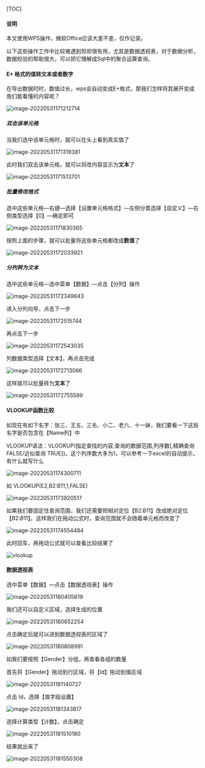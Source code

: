 [TOC]

#### 说明

本文使用WPS操作，微软Office应该大差不差，仅作记录。

以下这些操作工作中比较难遇到但却很有用，尤其是数据透视表，对于数据分析，数据校验的帮助很大，可以把它理解成Sql中的聚合运算查询。

#### E+ 格式的值转文本或者数字

在导出数据时时，数值过长，wps会自动变成E+格式，那我们怎样将其展开变成我们能看懂的内容呢？

![image-20220531171212714](https://s2.loli.net/2022/05/31/2pIRvhnGjCwfmUV.png)

##### 双击该单元格

当我们选中该单元格时，就可以在头上看到真实值了

![image-20220531171319381](https://s2.loli.net/2022/05/31/SU7armqzpRhidDZ.png)

此时我们双击该单元格，就可以将改内容显示为**文本**了

![image-20220531171513701](https://s2.loli.net/2022/05/31/ZCUcHBLE35YXNfv.png)

##### 批量修改格式

选中这些单元格—右键—选择【设置单元格格式】—左侧分类选择【自定义】—右侧类型选择【0】—确定即可

![image-20220531171830365](https://s2.loli.net/2022/05/31/YgW7IVyd25XEUCs.png)

按照上面的步骤，就可以批量将这些单元格都改成**数值**了

![image-20220531172033921](https://s2.loli.net/2022/05/31/aZ2UAqkbPx8pd9s.png)

##### 分列转为文本

选中这些单元格—选中菜单【数据】—点击【分列】操作

![image-20220531172349643](https://s2.loli.net/2022/05/31/j56tSX3dN9Ji4sf.png)

进入分列向导，点击下一步

![image-20220531172515744](https://s2.loli.net/2022/05/31/BxVDoRaUse3cLJg.png)

再点击下一步

![image-20220531172543035](https://s2.loli.net/2022/05/31/DoWbwn8JpISXLgB.png)

列数据类型选择【文本】，再点击完成

![image-20220531172713066](https://s2.loli.net/2022/05/31/KWrB1jsL5ID4eA6.png)

这样就可以批量转为**文本**了

![image-20220531172755599](https://s2.loli.net/2022/05/31/3pnZV9qhTwjRoCA.png)

#### VLOOKUP函数比较

如现在有如下名字：张三、王五、三毛、小二、老六、十一妹，我们要看一下这些名字是否包含在【Name列】中

VLOOKUP语法：VLOOKUP(指定查找的内容,查询的数据范围,列序数[,精确查询FALSE/近似查询 TRUE])。这个列序数大多为1，可以参考一下excel的自动提示，有什么就写什么

![image-20220531174300711](https://s2.loli.net/2022/05/31/JWSRaIUus8kc6iB.png)

如 VLOOKUP(E2,B2:B11,1,FALSE)

![image-20220531173920517](https://s2.loli.net/2022/05/31/FxqUWGIjipe5SzA.png)

如果我们要固定住查询范围，我们还需要把相对定位【B2:B11】改成绝对定位【$B$2:$B$11】。这样我们在拖动公式时，查询范围就不会随着单元格而改变了

![image-20220531174554484](https://s2.loli.net/2022/05/31/kuFRbjvPolBqch4.png)

此时回车，再拖动公式就可以查看比较结果了

![vlookup](https://s2.loli.net/2022/05/31/wJzgib5EATD2nlF.gif)

#### 数据透视表

选中菜单【数据】—点击【数据透视表】操作

![image-20220531180405619](https://s2.loli.net/2022/05/31/7JwfPAKQFm86gaN.png)

我们还可以自定义区域，选择生成的位置

![image-20220531180652254](https://s2.loli.net/2022/05/31/JXmWUjpYMwxrnEq.png)

点击确定后就可以进到数据透视表的区域了

![image-20220531180808991](https://s2.loli.net/2022/05/31/3PTjpy9fo4HSbNd.png)

如我们要按照【Gender】分组，再查看各组的数量

首先将【Gender】拖动到行区域，将【Id】拖动到值区域

![image-20220531181140727](https://s2.loli.net/2022/05/31/nB7IMorhG6xWmHd.png)

点击 Id，选择【值字段设置】

![image-20220531181343817](https://s2.loli.net/2022/05/31/R5yJpZDPfsBViTr.png)

选择计算类型【计数】，点击确定

![image-20220531181510180](https://s2.loli.net/2022/05/31/8zXklex1KCb6QjY.png)

结果就出来了

![image-20220531181550308](https://s2.loli.net/2022/05/31/nKdEHAL4btF8OW9.png)